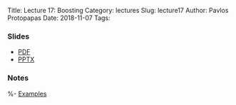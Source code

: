 Title: Lecture 17: Boosting
Category: lectures
Slug: lecture17
Author: Pavlos Protopapas
Date: 2018-11-07
Tags:


### Slides

- [PDF]({attach}presentation/Lecture17_Boosting.pdf)
- [PPTX]({attach}presentation/Lecture17_Boosting.pptx)

### Notes
%- [Examples]({filename}notebook/Lecture14_Notebook.ipynb)
